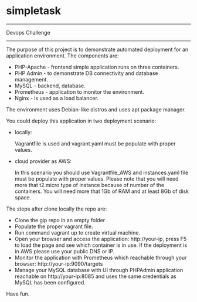 # simpletask
----------------

Devops Challenge

----------------

The purpose of this project is to demonstrate automated deployment for an application environment. The components are:
- PHP-Apache - frontend simple application runs on three containers.
- PHP Admin - to demonstrate DB connectivity and database management.
- MySQL - backend, database.
- Prometheus - application to monitor the environment.
- Nginx - is used as a load balancer.

The environment uses Debian-like distros and uses apt package manager.


You could deploy this application in two deployment scenario:
- locally: 
    
     Vagrantfile is used and vagrant.yaml must be populate with proper values.
- cloud provider as AWS:
    
     In this scenario you should use Vagrantfile_AWS and instances.yaml file must be populate with proper values.
     Please note that you will need more that t2.micro type of instance because of number of the containers. You will need more that 1Gb of RAM and at least 8Gb of disk space.


The steps after clone locally the repo are:
- Clone the gip repo in an empty folder
- Populate the proper vagrant file.
- Run command vagrant up to create virtual machine. 
- Open your browser and access the application: http://your-ip, press F5 to load the page and see which container is in use. If the deployment is in AWS please use your public DNS or IP.
- Monitor the application with Prometheus which reachable through your browser: http://your-ip:9090/targets
- Manage your MySQL database with UI through PHPAdmin application reachable on http://your-ip:8085 and uses the same credentials as MySQL has been configured.


Have fun.
